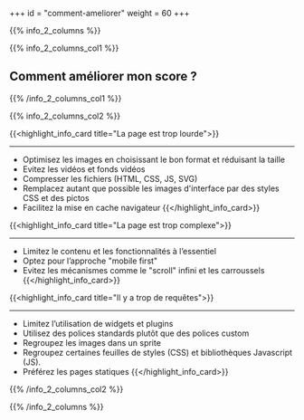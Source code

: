 +++
id = "comment-ameliorer"
weight = 60
+++

{{% info_2_columns %}}

{{% info_2_columns_col1 %}}

## Comment améliorer mon score ?

{{% /info_2_columns_col1 %}}

{{% info_2_columns_col2 %}}

{{<highlight_info_card title="La page est trop lourde">}}

---

- Optimisez les images en choisissant le bon format et réduisant la taille
- Evitez les vidéos et fonds vidéos
- Compresser les fichiers (HTML, CSS, JS, SVG)
- Remplacez autant que possible les images d'interface par des styles CSS et des pictos
- Facilitez la mise en cache navigateur {{</highlight_info_card>}}

{{<highlight_info_card title="La page est trop complexe">}}

---

- Limitez le contenu et les fonctionnalités à l’essentiel
- Optez pour l’approche "mobile first"
- Evitez les mécanismes comme le "scroll" infini et les carroussels {{</highlight_info_card>}}

{{<highlight_info_card title="Il y a trop de requêtes">}}

---

- Limitez l’utilisation de widgets et plugins
- Utilisez des polices standards plutôt que des polices custom
- Regroupez les images dans un sprite
- Regroupez certaines feuilles de styles (CSS) et bibliothèques Javascript (JS).
- Préférez les pages statiques {{</highlight_info_card>}}

{{% /info_2_columns_col2 %}}

{{% /info_2_columns %}}
